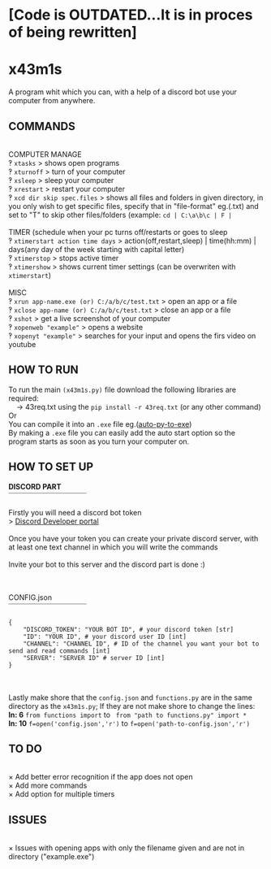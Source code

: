 # [Code is OUTDATED...It is in proces of being rewritten]

# x43m1s
A program whit which you can, with a help of a discord bot use your computer from anywhere.


## COMMANDS
<br> COMPUTER MANAGE
<br>‽ `xtasks` > shows open programs
<br>‽ `xturnoff` > turn of your computer
<br>‽ `xsleep` > sleep your computer
<br>‽ `xrestart` > restart your computer
<br>‽ `xcd dir skip spec.files` > shows all files and folders in given directory, in you only wish to get specific files, specify that in "file-format" eg.(.txt) and set to "T" to skip other files/folders (example: `cd | C:\a\b\c | F | `
<br>
<br> TIMER (schedule when your pc turns off/restarts or goes to sleep
<br>‽ `xtimerstart action time days` > action(off,restart,sleep) | time(hh:mm) | days(any day of the week starting with capital letter)
<br>‽ `xtimerstop` > stops active timer
<br>‽ `xtimershow` > shows current timer settings (can be overwriten with `xtimerstart`)
<br>
<br> MISC
<br>‽ `xrun app-name.exe (or) C:/a/b/c/test.txt` > open an app or a file
<br>‽ `xclose app-name (or) C:/a/b/c/test.txt` > close an app or a file
<br>‽ `xshot` > get a live screenshot of your computer
<br>‽ `xopenweb "example"` > opens a website
<br>‽ `xopenyt "example"` > searches for your input and opens the firs video on youtube

## HOW TO RUN<br>

To run the main `(x43m1s.py)` file download the following libraries are required:
  <br>    -> 43req.txt using the `pip install -r 43req.txt` (or any other command)
<br>Or
<br>You can compile it into an ``.exe`` file eg.([auto-py-to-exe](https://pypi.org/project/auto-py-to-exe/))
<br>By making a `.exe` file you can easily add the auto start option so the program starts as soon as you turn your computer on.

## HOW TO SET UP<br>
**DISCORD PART**<br>￣￣￣￣￣￣￣￣￣￣￣<br>

Firstly you will need a discord bot token
<br>> [Discord Developer portal](https://discord.com/developers/applications)
<br>
<br>Once you have your token you can create your private discord server, with at least one text channel in which you will write the commands
<br><br>Invite your bot to this server and the discord part is done :)

<br><br>CONFIG.json<br>￣￣￣￣￣￣￣￣￣￣￣<br>
```
{
    "DISCORD_TOKEN": "YOUR BOT ID", # your discord token [str]
    "ID": "YOUR ID", # your discord user ID [int]
    "CHANNEL": "CHANNEL ID", # ID of the channel you want your bot to send and read commands [int]
    "SERVER": "SERVER ID" # server ID [int]
}
```
<br><br>Lastly make shore that the `config.json` and `functions.py` are in the same directory as the `x43m1s.py`; If they are not make shore to change the lines:<br>**ln: 6** ` from functions import ` to ` from "path to functions.py" import *` <br>**ln: 10** `f=open('config.json','r')` to `f=open('path-to-config.json','r')`<br>



## TO DO
<br>× Add better error recognition if the app does not open
<br>× Add more commands
<br>× Add option for multiple timers

## ISSUES
<br>× Issues with opening apps with only the filename given and are not in directory ("example.exe") 
